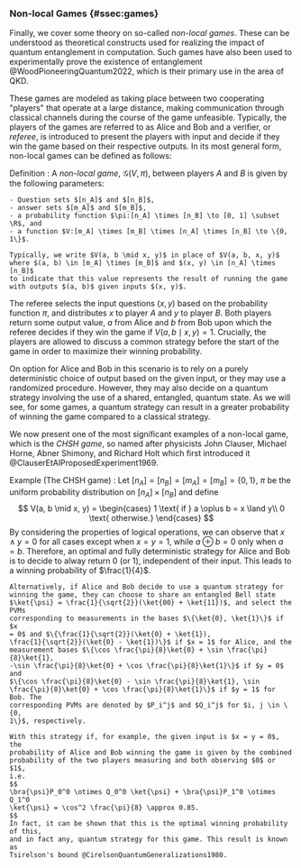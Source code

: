 ### Non-local Games {#ssec:games}

Finally, we cover some theory on so-called *non-local games*. These can be
understood as theoretical constructs used for realizing the impact of quantum
entanglement in computation. Such games have also been used to experimentally
prove the existence of entanglement @WoodPioneeringQuantum2022, which is their
primary use in the area of QKD.

These games are modeled as taking place between two cooperating "players" that
operate at a large distance, making communication through classical channels
during the course of the game unfeasible. Typically, the players of the games
are referred to as Alice and Bob and a verifier, or *referee*, is introduced to
present the players with input and decide if they win the game based on their
respective outputs. In its most general form, non-local games can be defined as
follows:

Definition 
:   A *non-local game*, $\mathcal{G}(V, \pi)$, between players $A$ and $B$ 
    is given by the following parameters:

    - Question sets $[n_A]$ and $[n_B]$,
    - answer sets $[m_A]$ and $[m_B]$,
    - a probability function $\pi:[n_A] \times [n_B] \to [0, 1] \subset \R$, and
    - a function $V:[m_A] \times [m_B] \times [n_A] \times [n_B] \to \{0, 1\}$.

    Typically, we write $V(a, b \mid x, y)$ in place of $V(a, b, x, y)$ 
    where $(a, b) \in [m_A] \times [m_B]$ and $(x, y) \in [n_A] \times [n_B]$ 
    to indicate that this value represents the result of running the game
    with outputs $(a, b)$ given inputs $(x, y)$.

The referee selects the input questions $(x, y)$ based on the probability
function $\pi$, and distributes $x$ to player $A$ and $y$ to player $B$. Both
players return some output value, $a$ from Alice and $b$ from Bob upon which
the referee decides if they win the game if $V(a, b \mid x, y) = 1$. Crucially,
the players are allowed to discuss a common strategy before the start of the
game in order to maximize their winning probability.

On option for Alice and Bob in this scenario is to rely on a purely
deterministic choice of output based on the given input, or they may use
a randomized procedure. However, they may also decide on a quantum strategy
involving the use of a shared, entangled, quantum state. As we will see, for some
games, a quantum strategy can result in a greater probability of winning the game
compared to a classical strategy. 

We now present one of the most significant examples of a non-local game, which
is the *CHSH game*, so named after physicists John Clauser, Michael Horne,
Abner Shimony, and Richard Holt which first introduced it
@ClauserEtAlProposedExperiment1969.

Example (The CHSH game)
:   Let $[n_A] = [n_B] = [m_A] = [m_B] = \{0, 1\}$, $\pi$ be the uniform probability
    distribution on $[n_A] \times [n_B]$ and define
    $$
    V(a, b \mid x, y) = 
    \begin{cases}
        1 \text{ if } a \oplus b = x \land y\\
        0 \text{ otherwise.}
    \end{cases}
    $$
    By considering the properties of logical operations, we can observe that
    $x \land y = 0$ for all cases except when $x = y = 1$, while $a \oplus b = 0$ 
    only when $a = b$. Therefore, an optimal and fully deterministic strategy
    for Alice and Bob is to decide to alway return $0$ (or $1$), independent of
    their input. This leads to a winning probability of $\frac{1}{4}$.

    Alternatively, if Alice and Bob decide to use a quantum strategy for
    winning the game, they can choose to share an entangled Bell state
    $\ket{\psi} = \frac{1}{\sqrt{2}}(\ket{00} + \ket{11})$, and select the PVMs
    corresponding to measurements in the bases $\{\ket{0}, \ket{1}\}$ if $x
    = 0$ and $\{\frac{1}{\sqrt{2}}(\ket{0} + \ket{1}),
    \frac{1}{\sqrt{2}}(\ket{0} - \ket{1})\}$ if $x = 1$ for Alice, and the
    measurement bases $\{\cos \frac{\pi}{8}\ket{0} + \sin \frac{\pi}{8}\ket{1},
    -\sin \frac{\pi}{8}\ket{0} + \cos \frac{\pi}{8}\ket{1}\}$ if $y = 0$ and
    $\{\cos \frac{\pi}{8}\ket{0} - \sin \frac{\pi}{8}\ket{1}, \sin
    \frac{\pi}{8}\ket{0} + \cos \frac{\pi}{8}\ket{1}\}$ if $y = 1$ for Bob. The
    corresponding PVMs are denoted by $P_i^j$ and $Q_i^j$ for $i, j \in \{0,
    1\}$, respectively.

    With this strategy if, for example, the given input is $x = y = 0$, the
    probability of Alice and Bob winning the game is given by the combined
    probability of the two players measuring and both observing $0$ or $1$,
    i.e.
    $$
    \bra{\psi}P_0^0 \otimes Q_0^0 \ket{\psi} + \bra{\psi}P_1^0 \otimes Q_1^0
    \ket{\psi} = \cos^2 \frac{\pi}{8} \approx 0.85.
    $$ 
    In fact, it can be shown that this is the optimal winning probability of this,
    and in fact any, quantum strategy for this game. This result is known as
    Tsirelson's bound @CirelsonQuantumGeneralizations1980.

